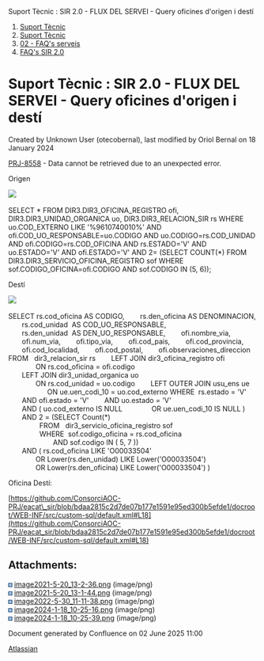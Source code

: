 Suport Tècnic : SIR 2.0 - FLUX DEL SERVEI - Query oficines d'origen i destí  

1.  [Suport Tècnic](index.html)
2.  [Suport Tècnic](13893782.html)
3.  [02 - FAQ's serveis](26313393.html)
4.  [FAQ's SIR 2.0](41523073.html)

Suport Tècnic : SIR 2.0 - FLUX DEL SERVEI - Query oficines d'origen i destí
===========================================================================

Created by Unknown User (otecobernal), last modified by Oriol Bernal on 18 January 2024

[PRJ-8558](https://contacte.aoc.cat/browse/PRJ-8558?src=confmacro) - Data cannot be retrieved due to an unexpected error.

Origen

![](attachments/64981586/100008862.png)

SELECT \*
FROM DIR3.DIR3\_OFICINA\_REGISTRO ofi,
     DIR3.DIR3\_UNIDAD\_ORGANICA uo,
     DIR3.DIR3\_RELACION\_SIR rs
WHERE uo.COD\_EXTERNO LIKE '%9610740010%'
  AND ofi.COD\_UO\_RESPONSABLE=uo.CODIGO
  AND uo.CODIGO=rs.COD\_UNIDAD
  AND ofi.CODIGO=rs.COD\_OFICINA
  AND rs.ESTADO='V'
  AND uo.ESTADO='V'
  AND ofi.ESTADO='V'
  AND 2=
    (SELECT COUNT(\*)
     FROM DIR3.DIR3\_SERVICIO\_OFICINA\_REGISTRO sof
     WHERE sof.CODIGO\_OFICINA=ofi.CODIGO
       AND sof.CODIGO IN (5,
                          6));

Destí

![](attachments/64981586/100008861.png)

SELECT rs.cod\_oficina AS CODIGO,
       rs.den\_oficina AS DENOMINACION,
       rs.cod\_unidad  AS COD\_UO\_RESPONSABLE,
       rs.den\_unidad  AS DEN\_UO\_RESPONSABLE,
       ofi.nombre\_via,
       ofi.num\_via,
       ofi.tipo\_via,
       ofi.cod\_pais,
       ofi.cod\_provincia,
       ofi.cod\_localidad,
       ofi.cod\_postal,
       ofi.observaciones\_direccion
FROM   dir3\_relacion\_sir rs
       LEFT JOIN dir3\_oficina\_registro ofi
              ON rs.cod\_oficina = ofi.codigo
       LEFT JOIN dir3\_unidad\_organica uo
              ON rs.cod\_unidad = uo.codigo
       LEFT OUTER JOIN usu\_ens ue
                    ON ue.uen\_codi\_10 = uo.cod\_externo
WHERE  rs.estado = 'V'
       AND ofi.estado = 'V'
       AND uo.estado = 'V'
       AND ( uo.cod\_externo IS NULL
              OR ue.uen\_codi\_10 IS NULL )
       AND 2 = (SELECT Count(\*)
                FROM   dir3\_servicio\_oficina\_registro sof
                WHERE  sof.codigo\_oficina = rs.cod\_oficina
                       AND sof.codigo IN ( 5, 7 ))
       AND ( rs.cod\_oficina LIKE 'O00033504'
              OR Lower(rs.den\_unidad) LIKE Lower('O00033504')
              OR Lower(rs.den\_oficina) LIKE Lower('O00033504') ) 

Oficina Destí:

[https://github.com/ConsorciAOC-PRJ/eacat\_sir/blob/bdaa2815c2d7de07b177e1591e95ed300b5efde1/docroot/WEB-INF/src/custom-sql/default.xml#L18](https://github.com/ConsorciAOC-PRJ/eacat_sir/blob/bdaa2815c2d7de07b177e1591e95ed300b5efde1/docroot/WEB-INF/src/custom-sql/default.xml#L18)

Attachments:
------------

![](images/icons/bullet_blue.gif) [image2021-5-20\_13-2-36.png](attachments/64981586/64981587.png) (image/png)  
![](images/icons/bullet_blue.gif) [image2021-5-20\_13-1-44.png](attachments/64981586/64981588.png) (image/png)  
![](images/icons/bullet_blue.gif) [image2022-5-30\_11-11-38.png](attachments/64981586/64981591.png) (image/png)  
![](images/icons/bullet_blue.gif) [image2024-1-18\_10-25-16.png](attachments/64981586/100008861.png) (image/png)  
![](images/icons/bullet_blue.gif) [image2024-1-18\_10-25-39.png](attachments/64981586/100008862.png) (image/png)  

Document generated by Confluence on 02 June 2025 11:00

[Atlassian](http://www.atlassian.com/)